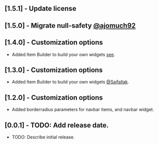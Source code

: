 ## [1.5.1] - Update license

## [1.5.0] - Migrate null-safety [@ajomuch92](https://github.com/ajomuch92)

## [1.4.0] - Customization options

- Added Item Builder to build your own widgets [see](https://github.com/right7ctrl/flutter_floating_bottom_navigation_bar/pull/5).

## [1.3.0] - Customization options

- Added Item Builder to build your own widgets [@Saifallak](https://github.com/Saifallak).

## [1.2.0] - Customization options

- Added borderradius parameters for navbar items, and navbar widget.

## [0.0.1] - TODO: Add release date.

- TODO: Describe initial release.
